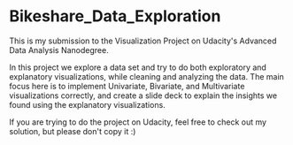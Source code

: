 # Bikeshare_Data_Exploration

This is my submission to the Visualization Project on Udacity's Advanced Data Analysis Nanodegree.

In this project we explore a data set and try to do both exploratory and explanatory visualizations, while cleaning and analyzing the data.
The main focus here is to implement Univariate, Bivariate, and Multivariate visualizations correctly, and create a slide deck to explain the insights we found using the explanatory visualizations.

If you are trying to do the project on Udacity, feel free to check out my solution, but please don't copy it :)
